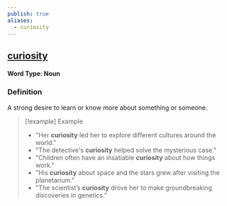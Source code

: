 ```yaml
---
publish: true
aliases:
  - curiosity
---
```


## [curiosity](https://dictionary.cambridge.org/dictionary/english/curiosity)
#### Word Type: Noun

### Definition
A strong desire to learn or know more about something or someone.

> [!example] Example
> 
> - "Her **curiosity** led her to explore different cultures around the world."
> - "The detective's **curiosity** helped solve the mysterious case."
> - "Children often have an insatiable **curiosity** about how things work."
> - "His **curiosity** about space and the stars grew after visiting the planetarium."
> - "The scientist’s **curiosity** drove her to make groundbreaking discoveries in genetics."